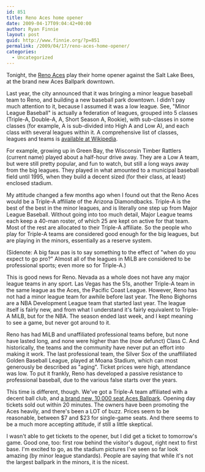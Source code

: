 ```yaml
---
id: 851
title: Reno Aces home opener
date: 2009-04-17T09:04:42+00:00
author: Ryan Finnie
layout: post
guid: http://www.finnie.org/?p=851
permalink: /2009/04/17/reno-aces-home-opener/
categories:
  - Uncategorized
---
```

Tonight, the [Reno Aces](http://www.renoaces.com/) play their home opener against the Salt Lake Bees, at the brand new Aces Ballpark downtown.

Last year, the city announced that it was bringing a minor league baseball team to Reno, and building a new baseball park downtown. I didn't pay much attention to it, because I assumed it was a low league. See, "Minor League Baseball" is actually a federation of leagues, grouped into 5 classes (Triple-A, Double-A, A, Short Season A, Rookie), with sub-classes in some classes (for example, A is sub-divided into High A and Low A), and each class with several leagues within it. A comprehensive list of classes, leagues and teams is [available at Wikipedia](http://en.wikipedia.org/wiki/List_of_minor_league_baseball_leagues_and_teams).

For example, growing up in Green Bay, the Wisconsin Timber Rattlers (current name) played about a half-hour drive away. They are a Low A team, but were still pretty popular, and fun to watch, but still a long ways away from the big leagues. They played in what amounted to a municipal baseball field until 1995, when they build a decent sized (for their class, at least) enclosed stadium.

My attitude changed a few months ago when I found out that the Reno Aces would be a Triple-A affiliate of the Arizona Diamondbacks. Triple-A is the best of the best in the minor leagues, and is literally one step up from Major League Baseball. Without going into too much detail, Major League teams each keep a 40-man roster, of which 25 are kept on active for that team. Most of the rest are allocated to their Triple-A affiliate. So the people who play for Triple-A teams are considered good enough for the big leagues, but are playing in the minors, essentially as a reserve system.

(Sidenote: A big faux pas is to say something to the effect of "when do you expect to go pro?" Almost all of the leagues in MiLB are considered to be professional sports; even more so for Triple-A.)

This is good news for Reno. Nevada as a whole does not have any major league teams in any sport. Las Vegas has the 51s, another Triple-A team in the same league as the Aces, the Pacific Coast League. However, Reno has not had a minor league team for awhile before last year. The Reno Bighorns are a NBA Development League team that started last year. The league itself is fairly new, and from what I understand it's fairly equivalent to Triple-A MiLB, but for the NBA. The season ended last week, and I kept meaning to see a game, but never got around to it.

Reno has had MiLB and unaffiliated professional teams before, but none have lasted long, and none were higher than the (now defunct) Class C. And historically, the teams and the community have never put an effort into making it work. The last professional team, the Silver Sox of the unaffiliated Golden Baseball League, played at Moana Stadium, which can most generously be described as "aging". Ticket prices were high, attendance was low. To put it frankly, Reno has developed a passive resistance to professional baseball, due to the various false starts over the years.

This time is different, though. We've got a Triple-A team affiliated with a decent ball club, and [a brand new, 10,000 seat Aces Ballpark](http://oxblue.com/pro/open/pacriminc/renoaaaballpark). Opening day tickets sold out within 20 minutes. The owners have been promoting the Aces heavily, and there's been a LOT of buzz. Prices seem to be reasonable, between $7 and $23 for single-game seats. And there seems to be a much more accepting attitude, if still a little skeptical.

I wasn't able to get tickets to the opener, but I did get a ticket to tomorrow's game. Good one, too: first row behind the visitor's dugout, right next to first base. I'm excited to go, as the stadium pictures I've seen so far look amazing (by minor league standards). People are saying that while it's not the largest ballpark in the minors, it is the nicest.